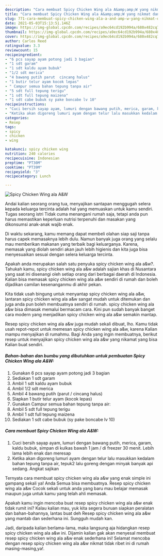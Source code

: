 ```yaml
---
description: "Cara membuat Spicy Chicken Wing ala A&amp;amp;W yang nikmat dan Mudah Dibuat"
title: "Cara membuat Spicy Chicken Wing ala A&amp;amp;W yang nikmat dan Mudah Dibuat"
slug: 771-cara-membuat-spicy-chicken-wing-ala-a-and-amp-w-yang-nikmat-dan-mudah-dibuat
date: 2021-05-03T15:13:51.146Z
image: https://img-global.cpcdn.com/recipes/a9ec64cd192b994a/680x482cq70/spicy-chicken-wing-ala-aw-foto-resep-utama.jpg
thumbnail: https://img-global.cpcdn.com/recipes/a9ec64cd192b994a/680x482cq70/spicy-chicken-wing-ala-aw-foto-resep-utama.jpg
cover: https://img-global.cpcdn.com/recipes/a9ec64cd192b994a/680x482cq70/spicy-chicken-wing-ala-aw-foto-resep-utama.jpg
author: Carlos Reed
ratingvalue: 3.3
reviewcount: 15
recipeingredient:
- "6 pcs sayap ayam potong jadi 3 bagian"
- "1 sdt garam"
- "1 sdt kaldu ayam bubuk"
- "1/2 sdt merica"
- "4 bawang putih parut  cincang halus"
- "1 butir telur ayam kocok lepas"
- " Campur semua bahan tepung tanpa air"
- "5 sdt full tepung terigu"
- "1 sdt full tepung maizena"
- "1 sdt cabe bubuk sy pake boncabe lv 10"
recipeinstructions:
- "Cuci bersih sayap ayam, lumuri dengan bawang putih, merica, garam, kaldu bubuk, simpan di kulkas bawah 1 jam / di freezer 30 menit. Lebih lama lebih enak dan meresap"
- "Ketika akan digoreng lumuri ayam dengan telur lalu masukkan kedalam bahan tepung tanpa air, tepuk2 lalu goreng dengan minyak banyak api sedang. Angkat sajikan"
categories:
- Resep
tags:
- spicy
- chicken
- wing

katakunci: spicy chicken wing 
nutrition: 240 calories
recipecuisine: Indonesian
preptime: "PT30M"
cooktime: "PT39M"
recipeyield: "3"
recipecategory: Lunch

---
```



![Spicy Chicken Wing ala A&amp;W](https://img-global.cpcdn.com/recipes/a9ec64cd192b994a/680x482cq70/spicy-chicken-wing-ala-aw-foto-resep-utama.jpg)

Andai kalian seorang orang tua, menyajikan santapan menggugah selera kepada keluarga tercinta adalah hal yang memuaskan untuk kamu sendiri. Tugas seorang istri Tidak cuma menangani rumah saja, tetapi anda pun harus memastikan keperluan nutrisi terpenuhi dan masakan yang dikonsumsi anak-anak wajib enak.

Di waktu  sekarang, kamu memang dapat membeli olahan siap saji tanpa harus capek memasaknya lebih dulu. Namun banyak juga orang yang selalu mau memberikan makanan yang terbaik bagi keluarganya. Karena, memasak yang diolah sendiri akan jauh lebih higienis dan kita juga bisa menyesuaikan sesuai dengan selera keluarga tercinta. 



Apakah anda merupakan salah satu penyuka spicy chicken wing ala a&amp;w?. Tahukah kamu, spicy chicken wing ala a&amp;w adalah sajian khas di Nusantara yang saat ini disenangi oleh setiap orang dari berbagai daerah di Indonesia. Kalian bisa memasak spicy chicken wing ala a&amp;w sendiri di rumah dan boleh dijadikan camilan kesenanganmu di akhir pekan.

Kita tidak usah bingung untuk menyantap spicy chicken wing ala a&amp;w, lantaran spicy chicken wing ala a&amp;w sangat mudah untuk ditemukan dan juga anda pun boleh membuatnya sendiri di rumah. spicy chicken wing ala a&amp;w bisa dimasak memalui bermacam cara. Kini pun sudah banyak banget cara modern yang menjadikan spicy chicken wing ala a&amp;w semakin mantap.

Resep spicy chicken wing ala a&amp;w juga mudah sekali dibuat, lho. Kamu tidak usah repot-repot untuk memesan spicy chicken wing ala a&amp;w, karena Kalian mampu menyajikan di rumahmu. Bagi Anda yang ingin membuatnya, berikut resep untuk menyajikan spicy chicken wing ala a&amp;w yang nikamat yang bisa Kalian buat sendiri.

<!--inarticleads1-->

##### Bahan-bahan dan bumbu yang dibutuhkan untuk pembuatan Spicy Chicken Wing ala A&amp;W:

1. Gunakan 6 pcs sayap ayam potong jadi 3 bagian
1. Sediakan 1 sdt garam
1. Ambil 1 sdt kaldu ayam bubuk
1. Ambil 1/2 sdt merica
1. Ambil 4 bawang putih (parut / cincang halus)
1. Siapkan 1 butir telur ayam (kocok lepas)
1. Gunakan  Campur semua bahan tepung tanpa air:
1. Ambil 5 sdt full tepung terigu
1. Ambil 1 sdt full tepung maizena
1. Sediakan 1 sdt cabe bubuk (sy pake boncabe lv 10)




<!--inarticleads2-->

##### Cara membuat Spicy Chicken Wing ala A&amp;W:

1. Cuci bersih sayap ayam, lumuri dengan bawang putih, merica, garam, kaldu bubuk, simpan di kulkas bawah 1 jam / di freezer 30 menit. Lebih lama lebih enak dan meresap
1. Ketika akan digoreng lumuri ayam dengan telur lalu masukkan kedalam bahan tepung tanpa air, tepuk2 lalu goreng dengan minyak banyak api sedang. Angkat sajikan




Ternyata cara membuat spicy chicken wing ala a&amp;w yang enak simple ini gampang sekali ya! Anda Semua bisa membuatnya. Resep spicy chicken wing ala a&amp;w Cocok sekali untuk anda yang baru mau belajar memasak maupun juga untuk kamu yang telah ahli memasak.

Apakah kamu ingin mencoba buat resep spicy chicken wing ala a&amp;w enak tidak rumit ini? Kalau kalian mau, yuk kita segera buruan siapkan peralatan dan bahan-bahannya, lantas buat deh Resep spicy chicken wing ala a&amp;w yang mantab dan sederhana ini. Sungguh mudah kan. 

Jadi, daripada kalian berlama-lama, maka langsung aja hidangkan resep spicy chicken wing ala a&amp;w ini. Dijamin kalian gak akan menyesal membuat resep spicy chicken wing ala a&amp;w enak sederhana ini! Selamat mencoba dengan resep spicy chicken wing ala a&amp;w nikmat tidak ribet ini di rumah masing-masing,ya!.

